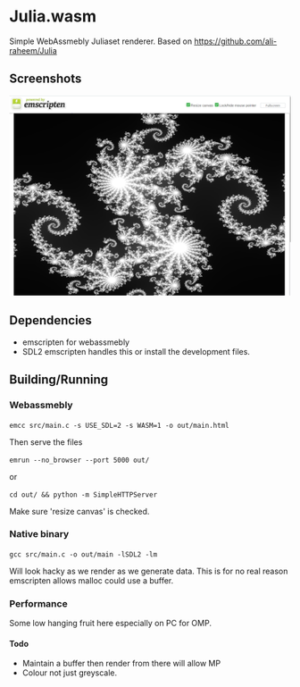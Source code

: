# Julia.wasm

Simple WebAssmebly Juliaset renderer. Based on https://github.com/ali-raheem/Julia


## Screenshots

![Screenshot of emscripten generated image](julia.wasm.screenshot.png)

## Dependencies

* emscripten for webassmebly
* SDL2 emscripten handles this or install the development files.

## Building/Running

### Webassmebly

`emcc src/main.c -s USE_SDL=2 -s WASM=1 -o out/main.html`

Then serve the files

`emrun --no_browser --port 5000 out/`

or

`cd out/ && python -m SimpleHTTPServer`

Make sure 'resize canvas' is checked.

### Native binary

`gcc src/main.c -o out/main -lSDL2 -lm`

Will look hacky as we render as we generate data. This is for no real reason emscripten allows malloc could use a buffer.

### Performance

Some low hanging fruit here especially on PC for OMP.

#### Todo

* Maintain a buffer then render from there will allow MP
* Colour not just greyscale.
